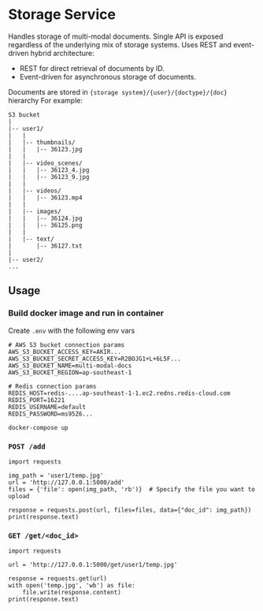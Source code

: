 # Storage Service
Handles storage of multi-modal documents. Single API is exposed regardless of the underlying mix of storage systems.
Uses REST and event-driven hybrid architecture:
- REST for direct retrieval of documents by ID.
- Event-driven for asynchronous storage of documents.

Documents are stored in `{storage system}/{user}/{doctype}/{doc}` hierarchy
For example:
```
S3 bucket
|
|-- user1/
|   |
|   |-- thumbnails/
|   |   |-- 36123.jpg
|   |
|   |-- video_scenes/
|   |   |-- 36123_4.jpg
|   |   |-- 36123_9.jpg
|   |
|   |-- videos/
|   |   |-- 36123.mp4
|   |
|   |-- images/
|   |   |-- 36124.jpg
|   |   |-- 36125.png
|   |
|   |-- text/
|       |-- 36127.txt
|
|-- user2/
...
```

## Usage

### Build docker image and run in container
Create `.env` with the following env vars
```
# AWS S3 bucket connection params
AWS_S3_BUCKET_ACCESS_KEY=AKIR...
AWS_S3_BUCKET_SECRET_ACCESS_KEY=R2BOJG1+L+6L5F...
AWS_S3_BUCKET_NAME=multi-modal-docs
AWS_S3_BUCKET_REGION=ap-southeast-1

# Redis connection params
REDIS_HOST=redis-....ap-southeast-1-1.ec2.redns.redis-cloud.com
REDIS_PORT=16221
REDIS_USERNAME=default
REDIS_PASSWORD=ms95Z6...
```

```
docker-compose up
```

### `POST /add`
```
import requests

img_path = 'user1/temp.jpg'
url = 'http://127.0.0.1:5000/add'
files = {'file': open(img_path, 'rb')}  # Specify the file you want to upload

response = requests.post(url, files=files, data={"doc_id": img_path})
print(response.text)
```

### `GET /get/<doc_id>`
```
import requests

url = 'http://127.0.0.1:5000/get/user1/temp.jpg'

response = requests.get(url)
with open('temp.jpg', 'wb') as file:
    file.write(response.content)
print(response.text)
```